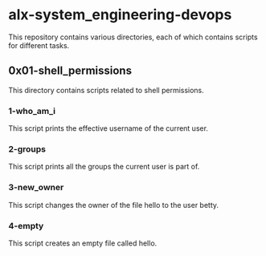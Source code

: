 # alx-system_engineering-devops

This repository contains various directories, each of which contains scripts for different tasks.

## 0x01-shell_permissions

This directory contains scripts related to shell permissions.

### 1-who_am_i

This script prints the effective username of the current user.

### 2-groups

This script prints all the groups the current user is part of.

### 3-new_owner

This script changes the owner of the file hello to the user betty.

### 4-empty

This script creates an empty file called hello.
